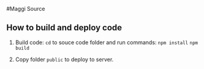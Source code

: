 #Maggi Source

## How to build and deploy code

1. Build code: `cd` to souce code folder and run commands:
   `npm install`
   `npm build`

2. Copy folder `public` to deploy to server.
